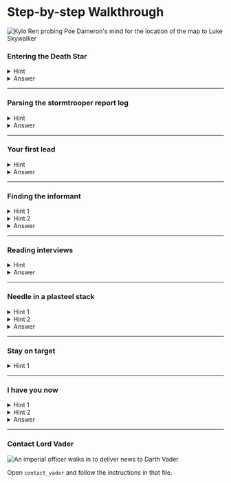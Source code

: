 # Step-by-step Walkthrough
![Kylo Ren probing Poe Dameron's mind for the location of the map to Luke Skywalker](https://64.media.tumblr.com/9bddecbc2648faef0157b0b0a6b91225/tumblr_inline_odpjg12noZ1r7xgxi_540.gifv)

<h3>Entering the Death Star</h3>
<details>
  <summary>Hint</summary>

  carefully read the first line of `instructions-from-vader` and use the `cd` command to change directories.
</details>

<details>
  <summary>Answer</summary>

  ```shell
  cd death-star
  ```
</details>

---

<h3>Parsing the stormtrooper report log</h3>
<details>
  <summary>Hint</summary>
  
  _This line from `instructions-from-vader` is the most important for your next steps:_

  `...marked all of the places that the traitor infiltrated with the word SECURITY-BREACH in the file stormtrooper-report-log.`

  Use a combination of `pipe` (`|`), `grep`, and `cat` to get just the info you need.
</details>

<details>
  <summary>Answer</summary>

  ```shell
  cat stormtrooper-report-log | grep "SECURITY-BREACH"
  ```
</details>

---

<h3>Your first lead</h3>
<details>
  <summary>Hint</summary>
  
  Information on all troopers is laid out in the `imperial-personnel` directory.

  Again, Use a combination of `pipe` (`|`), `grep`, and `cat` to find info on a trooper.
</details>

<details>
  <summary>Answer</summary>

  ```shell
  cat imperial-personnel | grep "Salacius"
  ```
</details>

---

<h3>Finding the informant</h3>
<details>
  <summary>Hint 1</summary>
  
  Use `head` or `less` to see the beginning of the `imperial-personnel` file, which has extra information for us. (To exit `less` hit `q`)

  Also don't forget about the `-n` flag, which will give line numbers to your output.

</details>
<details>
  <summary>Hint 2</summary>
  
  We know our informant is female, so she could be either of these two:
  ```
  Salacius Sun    F       26      Plasteel Barracks, line 40
  Salacius Church F       38      Bespin Barracks, line 179
  ```

</details>

<details>
  <summary>Answer</summary>

  One of these two commands take us to the informant...

  ```shell
  cat -n barracks/Plasteel | grep 40
  ```

  ```shell
  cat -n barracks/Bespin | grep 179
  ```
</details>

---

<h3>Reading interviews</h3>
<details>
  <summary>Hint</summary>
  
  _Copy the two possible interview numbers for reference._

  Check the format of the files in the `death-star/interviews` directory, and `cat` out the contents of the pertinent interviews.

</details>

<details>
  <summary>Answer</summary>


  ```shell
  cat interviews/interview-699607
  ```

  ```shell
  cat interviews/interview-47246024
  ```
</details>

---

<h3>Needle in a plasteel stack</h3>
<details>
  <summary>Hint 1</summary>
  
  _We know the traitor is male, over 6' tall, wearing battle damaged Kaminoan armor with a TKID starting with 113 and ending in 8._

  We'll have to sort through the `armor-info` file. 

  Once again use `cat`, pipe (`|`), and `grep` to parse the data.

</details>

<details>
  <summary>Hint 2</summary>
  
  Look at the `-A` option you can add to `grep`. It allows you to show a certain number of lines from the file after each "match" in your search. 
  
  _You could also use `-B` (lines before), or `-C` (lines before and after)_

</details>

<details>
  <summary>Answer</summary>


  ```shell
  cat armor-info | grep 113 -A 6
  ```
</details>

---

<h3>Stay on target</h3>
<details>
  <summary>Hint 1</summary>
  
  Based on our hints and the output of the previous command, we know that the traitor is one of these two:

  ```
  --
  TK ID#  113Q4H8
  Make: Kamino
  Condition: Heavily Damaged
  Owner: Richard LeParmentier
  Height: 6'3"
  Weight: 165 lbs

  --
  TK ID#  113UVX8
  Make: Kamino
  Condition: Heavily Damaged
  Owner: Janthaus Staucks
  Height: 6'2"
  Weight: 195 lbs
  ```

</details>

---

<h3>I have you now</h3>
<details>
  <summary>Hint 1</summary>
  
  The only thing left to do is find out what groups our two suspects are members of. 

  `cd` into the `memberships` directory.

</details>

<details>
  <summary>Hint 2</summary>
  
  You can use `cat` to print out the contents of multiple files by adding a space between them like so: `cat file1 file2 file3`.

  Use that tactic to check who is a member of all four groups that we know the traitor is a part of from the `stormtrooper-report-log` step early on.

</details>

<details>
  <summary>Answer</summary>

  ```shell
  cat Imperial_Dejarik_Club Blue_Milkaholics_Anonymous Ewotic_Ewoks Aim_Like_A_Stormtrooper_101 | grep "Janthaus Staucks"
  ```
  
  ```shell
  cat Imperial_Dejarik_Club Blue_Milkaholics_Anonymous Ewotic_Ewoks Aim_Like_A_Stormtrooper_101 | grep "Richard LeParmentier"
  ```
</details>

---

### Contact Lord Vader

![An imperial officer walks in to deliver news to Darth Vader](https://64.media.tumblr.com/tumblr_m6gn0ikWJO1r2pn76o2_500.gif)

Open `contact_vader` and follow the instructions in that file.